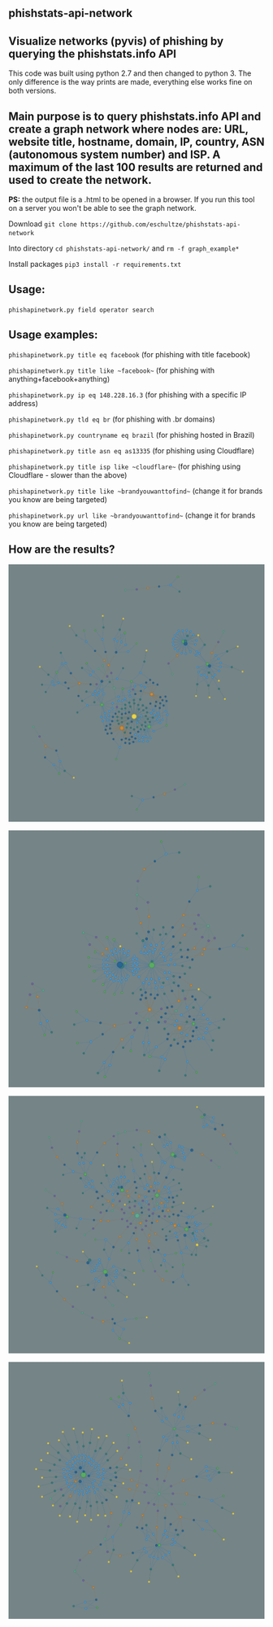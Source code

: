 ## phishstats-api-network

## Visualize networks (pyvis) of phishing by querying the phishstats.info API

This code was built using python 2.7 and then changed to python 3. The only difference is the way prints are made, everything else works fine on both versions.

## Main purpose is to query phishstats.info API and create a graph network where nodes are: URL, website title, hostname, domain, IP, country, ASN (autonomous system number) and ISP. A maximum of the last 100 results are returned and used to create the network.

**PS:** the output file is a .html to be opened in a browser. If you run this tool on a server you won't be able to see the graph network.

Download `git clone https://github.com/eschultze/phishstats-api-network`

Into directory `cd phishstats-api-network/` and `rm -f graph_example*`

Install packages `pip3 install -r requirements.txt`

## Usage:
`phishapinetwork.py field operator search`

## Usage examples:
`phishapinetwork.py title eq facebook` (for phishing with title facebook)

`phishapinetwork.py title like ~facebook~` (for phishing with anything+facebook+anything)

`phishapinetwork.py ip eq 148.228.16.3` (for phishing with a specific IP address)

`phishapinetwork.py tld eq br` (for phishing with .br domains)

`phishapinetwork.py countryname eq brazil` (for phishing hosted in Brazil)

`phishapinetwork.py title asn eq as13335` (for phishing using Cloudflare)

`phishapinetwork.py title isp like ~cloudflare~` (for phishing using Cloudflare - slower than the above)

`phishapinetwork.py title like ~brandyouwanttofind~` (change it for brands you know are being targeted)

`phishapinetwork.py url like ~brandyouwanttofind~` (change it for brands you know are being targeted)

## How are the results?

![Example 1](https://github.com/eschultze/phishstats-api-network/blob/master/graph_example_1.png)

![Example 2](https://github.com/eschultze/phishstats-api-network/blob/master/graph_example_2.png)

![Example 3](https://github.com/eschultze/phishstats-api-network/blob/master/graph_example_3.png)

![Example 4](https://github.com/eschultze/phishstats-api-network/blob/master/graph_example_4.png)

